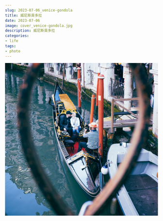 ```yaml
---
slug: 2023-07-06_venice-gondola
title: 威尼斯貢多拉
date: 2023-07-06
image: cover_venice-gondola.jpg
description: 威尼斯貢多拉
categories:
- life
tags:
- photo
---
```


![cover_venice-gondola](cover_venice-gondola.jpg)


